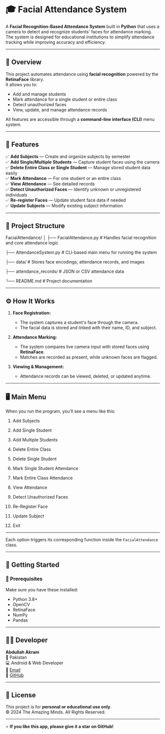 # 🎓 Facial Attendance System  

A **Facial Recognition-Based Attendance System** built in **Python** that uses a camera to detect and recognize students' faces for attendance marking.  
The system is designed for educational institutions to simplify attendance tracking while improving accuracy and efficiency.  

---

## 🧠 Overview  

This project automates attendance using **facial recognition** powered by the **RetinaFace** library.  
It allows you to:  
- Add and manage students  
- Mark attendance for a single student or entire class  
- Detect unauthorized faces  
- View, update, and manage attendance records  

All features are accessible through a **command-line interface (CLI)** menu system.

---

## 🧩 Features  

✅ **Add Subjects** — Create and organize subjects by semester  
✅ **Add Single/Multiple Students** — Capture student faces using the camera  
✅ **Delete Entire Class or Single Student** — Manage stored student data easily  
✅ **Mark Attendance** — For one student or an entire class  
✅ **View Attendance** — See detailed records  
✅ **Detect Unauthorized Faces** — Identify unknown or unregistered individuals  
✅ **Re-register Faces** — Update student face data if needed  
✅ **Update Subjects** — Modify existing subject information  

---

## 🧱 Project Structure 

FacialAttendance/
│
├── FacialAttendance.py # Handles facial recognition and core attendance logic

├── AttendanceSystem.py # CLI-based main menu for running the system

├── data/ # Stores face encodings, attendance records, and images

├── attendance_records/ # JSON or CSV attendance data

└── README.md # Project documentation

---

## ⚙️ How It Works  

1. **Face Registration:**  
   - The system captures a student's face through the camera.  
   - The facial data is stored and linked with their name, ID, and subject.  

2. **Attendance Marking:**  
   - The system compares live camera input with stored faces using **RetinaFace**.  
   - Matches are recorded as present, while unknown faces are flagged.  

3. **Viewing & Management:**  
   - Attendance records can be viewed, deleted, or updated anytime.  

---

## 🖥️ Main Menu  

When you run the program, you’ll see a menu like this:

1. Add Subjects

2. Add Single Student

3. Add Multiple Students

4. Delete Entire Class

5. Delete Single Student

6. Mark Single Student Attendance

7. Mark Entire Class Attendance

8. View Attendance

9. Detect Unauthorized Faces

10. Re-Register Face

11. Update Subject

0. Exit

---


Each option triggers its corresponding function inside the `FacialAttendance` class.

---

## 🚀 Getting Started  

### 🔧 Prerequisites  
Make sure you have these installed:  
- Python 3.8+  
- OpenCV  
- RetinaFace  
- NumPy  
- Pandas  

---

## 👨‍💻 Developer

**Abdullah Akram**  
📍 Pakistan  
💻 Android & Web Developer  
📧 [Email](mailto:m.abdullahakram01@gmail.com)  
🔗 [GitHub](#) 

---

## 📄 License

This project is for **personal or educational use only**.  
© 2024 The Amazing Minds. All Rights Reserved.

---

⭐ **If you like this app, please give it a star on GitHub!**

